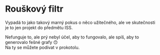 # Rouškový filtr
Vypadá to jako takový marný pokus o něco užitečného, ale ve skutečnosti je to jen projekt do předmětu ISS.

Nefunguje to, ale prý nebyl účel, aby to fungovalo, ale spíš, aby to generovalo fešné grafy 🙃  
Na ty se můžete podívat v prokotolu.